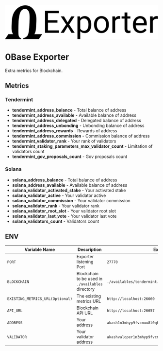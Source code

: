 ![Title](0base-exporter.png "Title")

# 0Base Exporter

Extra metrics for Blockchain.


## Metrics

### Tendermint
- **tendermint_address_balance** - Total balance of address
- **tendermint_address_available** - Available balance of address
- **tendermint_address_delegated** - Delegated balance of address
- **tendermint_address_unbonding**  - Unbonding balance of address 
- **tendermint_address_rewards** - Rewards of address
- **tendermint_address_commission** - Commission balance of address
- **tendermint_validator_rank** - Your rank of validators
- **tendermint_staking_parameters_max_validator_count** - Limitation of validators count
- **tendermint_gov_proposals_count** - Gov proposals count


### Solana
- **solana_address_balance** - Total balance of address
- **solana_address_available** - Available balance of address
- **solana_validator_activated_stake** - Your activated stake
- **solana_validator_active** - Your validator active
- **solana_validator_commission** - Your validator commission
- **solana_validator_rank** - Your validator rank
- **solana_validator_root_slot** - Your validator root slot
- **solana_validator_last_vote** - Your validator last vote
- **solana_validators_count** - Validators count

## ENV

| Variable Name | Description | Example |
|---------------|-------------|---------|
| `PORT`                           | Exporter listening Port | `27770` |
| `BLOCKCHAIN`                     | Blockchain to be used in `./availables` directory | `./availables/tendermint.ts` |
| `EXISTING_METRICS_URL(Optional)` | The existing metrics URL | `http://localhost:26660` |
| `API_URL`                        | Blockchain API URL | `http://localhost:26657` |
| `ADDRESS`                        | Your address | `akash1n3mhyp9fvcmuu8l0q8qvjy07x0rql8q4jxqcnl` |
| `VALIDATOR`                      | Your validator address | `akashvaloper1n3mhyp9fvcmuu8l0q8qvjy07x0rql8q4cyw7r4` | 